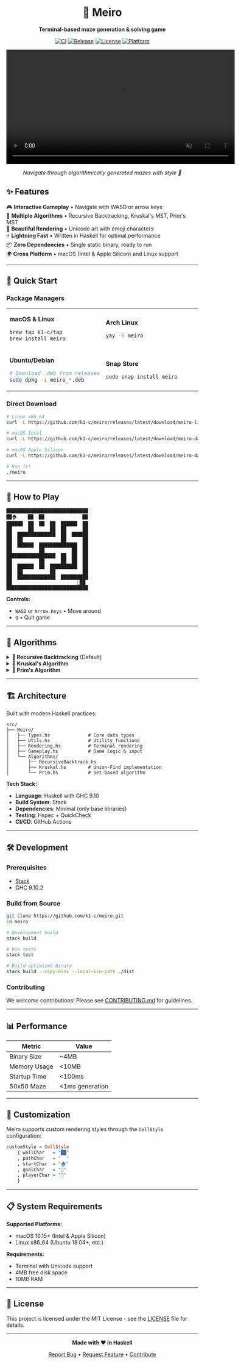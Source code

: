 <div align="center">

# 🧩 Meiro

**Terminal-based maze generation & solving game**

[![CI](https://img.shields.io/github/actions/workflow/status/k1-c/meiro/ci.yml?branch=main&style=for-the-badge&logo=github&label=CI)](https://github.com/k1-c/meiro/actions/workflows/ci.yml)
[![Release](https://img.shields.io/github/v/release/k1-c/meiro?style=for-the-badge&logo=github&color=4ade80)](https://github.com/k1-c/meiro/releases)
[![License](https://img.shields.io/badge/license-MIT-blue?style=for-the-badge&logo=opensourceinitiative)](LICENSE)
[![Platform](https://img.shields.io/badge/platform-macOS%20%7C%20Linux-lightgrey?style=for-the-badge&logo=apple)](https://github.com/k1-c/meiro/releases)

<video src="assets/demo.mp4" width="600" autoplay loop muted>
  <a href="assets/demo.mp4">View Demo Video</a>
</video>

*Navigate through algorithmically generated mazes with style 🎯*

</div>

## ✨ Features

🎮 **Interactive Gameplay** • Navigate with WASD or arrow keys  
🧠 **Multiple Algorithms** • Recursive Backtracking, Kruskal's MST, Prim's MST  
🎨 **Beautiful Rendering** • Unicode art with emoji characters  
⚡ **Lightning Fast** • Written in Haskell for optimal performance  
📦 **Zero Dependencies** • Single static binary, ready to run  
🌍 **Cross Platform** • macOS (Intel & Apple Silicon) and Linux support  

---

## 🚀 Quick Start

### Package Managers

<table>
<tr>
<td width="50%">

**macOS & Linux**
```bash
brew tap k1-c/tap
brew install meiro
```

</td>
<td width="50%">

**Arch Linux**
```bash
yay -S meiro
```

</td>
</tr>
<tr>
<td>

**Ubuntu/Debian**
```bash
# Download .deb from releases
sudo dpkg -i meiro_*.deb
```

</td>
<td>

**Snap Store**
```bash
sudo snap install meiro
```

</td>
</tr>
</table>

### Direct Download

```bash
# Linux x86_64
curl -L https://github.com/k1-c/meiro/releases/latest/download/meiro-linux-x86_64.tar.gz | tar -xz

# macOS Intel
curl -L https://github.com/k1-c/meiro/releases/latest/download/meiro-darwin-x86_64.tar.gz | tar -xz

# macOS Apple Silicon  
curl -L https://github.com/k1-c/meiro/releases/latest/download/meiro-darwin-arm64.tar.gz | tar -xz

# Run it!
./meiro
```

---

## 🎯 How to Play

```
██████████████████████████████
██🏠    ██  ██              ██
██████  ██  ██  ██  ██████  ██
██      ██      ██  ██      ██
██  ██████████████  ██  ██████
██  ██              ██      ██
██  ██████  ██████████████  ██
██          ██          ██  ██
██████████████████  ██  ██  ██
██          ██      ██  ██  ██
██  ██████  ██  ██████████  ██
██  ██          ██          ██
██  ██████████████  ██████████
██                        🤖██
██████████████████████████████
```

**Controls:**
- `WASD` or `Arrow Keys` • Move around
- `Q` • Quit game

---

## 🔬 Algorithms

<details>
<summary><strong>🌿 Recursive Backtracking</strong> (Default)</summary>

- **Type**: Depth-First Search
- **Characteristics**: Creates long winding passages with high "river" factor
- **Performance**: O(n) time, O(n) space
- **Best for**: Classic maze feel with challenging paths

</details>

<details>
<summary><strong>🌊 Kruskal's Algorithm</strong></summary>

- **Type**: Minimum Spanning Tree
- **Characteristics**: Creates more open areas with shorter dead ends
- **Performance**: O(n log n) time, O(n) space
- **Best for**: Balanced difficulty with multiple solution paths

</details>

<details>
<summary><strong>🎯 Prim's Algorithm</strong></summary>

- **Type**: Minimum Spanning Tree (growing tree)
- **Characteristics**: Creates dense branching with organic growth patterns
- **Performance**: O(n log n) time, O(n) space  
- **Best for**: Compact mazes with natural-looking structures

</details>

---

## 🏗️ Architecture

Built with modern Haskell practices:

```
src/
├── Meiro/
│   ├── Types.hs              # Core data types
│   ├── Utils.hs              # Utility functions
│   ├── Rendering.hs          # Terminal rendering
│   ├── Gameplay.hs           # Game logic & input
│   └── Algorithms/
│       ├── RecursiveBacktrack.hs
│       ├── Kruskal.hs        # Union-Find implementation
│       └── Prim.hs           # Set-based algorithm
```

**Tech Stack:**
- **Language**: Haskell with GHC 9.10
- **Build System**: Stack
- **Dependencies**: Minimal (only base libraries)
- **Testing**: Hspec + QuickCheck
- **CI/CD**: GitHub Actions

---

## 🛠️ Development

### Prerequisites
- [Stack](https://docs.haskellstack.org/en/stable/README/)
- GHC 9.10.2

### Build from Source
```bash
git clone https://github.com/k1-c/meiro.git
cd meiro

# Development build
stack build

# Run tests
stack test

# Build optimized binary
stack build --copy-bins --local-bin-path ./dist
```

### Contributing
We welcome contributions! Please see [CONTRIBUTING.md](CONTRIBUTING.md) for guidelines.

---

## 📊 Performance

| Metric | Value |
|--------|--------|
| Binary Size | ~4MB |
| Memory Usage | <10MB |
| Startup Time | <100ms |
| 50x50 Maze | <1ms generation |

---

## 🎨 Customization

Meiro supports custom rendering styles through the `CellStyle` configuration:

```haskell
customStyle = CellStyle
    { wallChar   = "██"
    , pathChar   = "  "
    , startChar  = "🏠"
    , goalChar   = "🏁"
    , playerChar = "🤖"
    }
```

---

## 📋 System Requirements

**Supported Platforms:**
- macOS 10.15+ (Intel & Apple Silicon)
- Linux x86_64 (Ubuntu 18.04+, etc.)

**Requirements:**
- Terminal with Unicode support
- 4MB free disk space
- 10MB RAM

---

## 📜 License

This project is licensed under the MIT License - see the [LICENSE](LICENSE) file for details.

---

<div align="center">

**Made with ❤️ in Haskell**

[Report Bug](https://github.com/k1-c/meiro/issues) • [Request Feature](https://github.com/k1-c/meiro/issues) • [Contribute](CONTRIBUTING.md)

</div>
